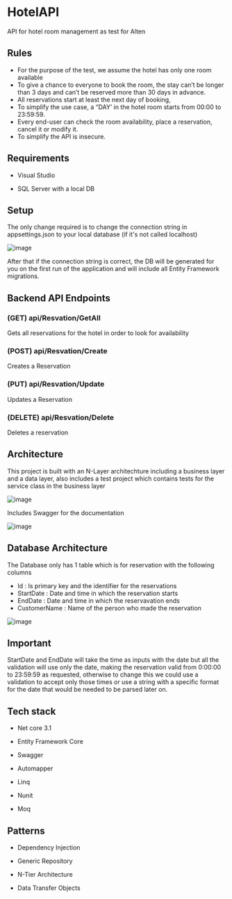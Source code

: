 # HotelAPI

API for hotel room management as test for Alten

## Rules

- For the purpose of the test, we assume the hotel has only one room available
- To give a chance to everyone to book the room, the stay can’t be longer than 3 days and can’t be reserved more than 30 days in advance.
- All reservations start at least the next day of booking,
- To simplify the use case, a “DAY’ in the hotel room starts from 00:00 to 23:59:59.
- Every end-user can check the room availability, place a reservation, cancel it or modify it.
- To simplify the API is insecure.

## Requirements
 - Visual Studio 
 
 - SQL Server with a local DB
 
## Setup
The only change required is to change the connection string in appsettings.json to your local database (if it's not called localhost)

![image](https://user-images.githubusercontent.com/3581335/138747338-937fef93-96af-4bf9-83e9-37827978bda6.png)

After that if the connection string is correct, the DB will be generated for you on the first run of the application and will include all Entity Framework migrations.

## Backend API Endpoints

### (GET) api/Resvation/GetAll
Gets all reservations for the hotel in order to look for availability

### (POST) api/Resvation/Create
Creates a Reservation

### (PUT) api/Resvation/Update
Updates a Reservation

### (DELETE) api/Resvation/Delete
Deletes a reservation

## Architecture

This project is built with an N-Layer architechture including a business layer and a data layer, also includes a test project which contains tests for the service class in the business layer

![image](https://user-images.githubusercontent.com/3581335/138752361-2181bf6c-7e2c-4652-8e1a-a7da89a21ab6.png)

Includes Swagger for the documentation

![image](https://user-images.githubusercontent.com/3581335/138750555-4e1318e2-0530-49b3-b89a-1f74c1cdf330.png)

## Database Architecture

The Database only has 1 table which is for reservation with the following columns

- Id : Is primary key and the identifier for the reservations
- StartDate : Date and time in which the reservation starts
- EndDate : Date and time in which the reservavation ends
- CustomerName : Name of the person who made the reservation

![image](https://user-images.githubusercontent.com/3581335/138750764-e73764c9-fd8d-483a-acec-7d1c57757f89.png)

## Important

StartDate and EndDate will take the time as inputs with the date but all the validation will use only the date, making the reservation valid from 0:00:00 to 23:59:59 as requested, otherwise to change this we could use a validation to accept only those times or use a string with a specific format for the date that would be needed to be parsed later on.

## Tech stack

- Net core 3.1

- Entity Framework Core

- Swagger

- Automapper

- Linq

- Nunit

- Moq

## Patterns

- Dependency Injection

- Generic Repository

- N-Tier Architecture

- Data Transfer Objects


